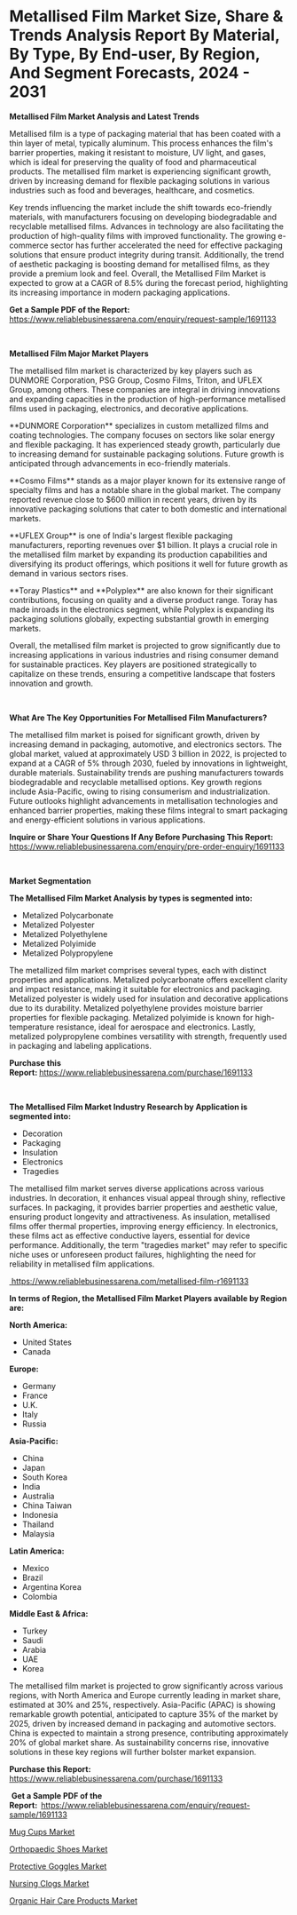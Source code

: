 <p><h1>Metallised Film Market Size, Share & Trends Analysis Report By Material, By Type, By End-user, By Region, And Segment Forecasts, 2024 - 2031</h1></p><p><strong>Metallised Film Market Analysis and Latest Trends</strong></p>
<p><p>Metallised film is a type of packaging material that has been coated with a thin layer of metal, typically aluminum. This process enhances the film's barrier properties, making it resistant to moisture, UV light, and gases, which is ideal for preserving the quality of food and pharmaceutical products. The metallised film market is experiencing significant growth, driven by increasing demand for flexible packaging solutions in various industries such as food and beverages, healthcare, and cosmetics. </p><p>Key trends influencing the market include the shift towards eco-friendly materials, with manufacturers focusing on developing biodegradable and recyclable metallised films. Advances in technology are also facilitating the production of high-quality films with improved functionality. The growing e-commerce sector has further accelerated the need for effective packaging solutions that ensure product integrity during transit. Additionally, the trend of aesthetic packaging is boosting demand for metallised films, as they provide a premium look and feel. Overall, the Metallised Film Market is expected to grow at a CAGR of 8.5% during the forecast period, highlighting its increasing importance in modern packaging applications.</p></p>
<p><strong>Get a Sample PDF of the Report:&nbsp;</strong> <a href="https://www.reliablebusinessarena.com/enquiry/request-sample/1691133?utm_campaign=1599&utm_medium=2&utm_source=Github&utm_content=ia&utm_term=17102024&utm_id=metallised-film">https://www.reliablebusinessarena.com/enquiry/request-sample/1691133</a></p>
<p>&nbsp;</p>
<p><strong>Metallised Film Major Market Players</strong></p>
<p><p>The metallised film market is characterized by key players such as DUNMORE Corporation, PSG Group, Cosmo Films, Triton, and UFLEX Group, among others. These companies are integral in driving innovations and expanding capacities in the production of high-performance metallised films used in packaging, electronics, and decorative applications.</p><p>**DUNMORE Corporation** specializes in custom metallized films and coating technologies. The company focuses on sectors like solar energy and flexible packaging. It has experienced steady growth, particularly due to increasing demand for sustainable packaging solutions. Future growth is anticipated through advancements in eco-friendly materials.</p><p>**Cosmo Films** stands as a major player known for its extensive range of specialty films and has a notable share in the global market. The company reported revenue close to $600 million in recent years, driven by its innovative packaging solutions that cater to both domestic and international markets.</p><p>**UFLEX Group** is one of India's largest flexible packaging manufacturers, reporting revenues over $1 billion. It plays a crucial role in the metallised film market by expanding its production capabilities and diversifying its product offerings, which positions it well for future growth as demand in various sectors rises.</p><p>**Toray Plastics** and **Polyplex** are also known for their significant contributions, focusing on quality and a diverse product range. Toray has made inroads in the electronics segment, while Polyplex is expanding its packaging solutions globally, expecting substantial growth in emerging markets.</p><p>Overall, the metallised film market is projected to grow significantly due to increasing applications in various industries and rising consumer demand for sustainable practices. Key players are positioned strategically to capitalize on these trends, ensuring a competitive landscape that fosters innovation and growth.</p></p>
<p>&nbsp;</p>
<p><strong>What Are The Key Opportunities For Metallised Film Manufacturers?</strong></p>
<p><p>The metallised film market is poised for significant growth, driven by increasing demand in packaging, automotive, and electronics sectors. The global market, valued at approximately USD 3 billion in 2022, is projected to expand at a CAGR of 5% through 2030, fueled by innovations in lightweight, durable materials. Sustainability trends are pushing manufacturers towards biodegradable and recyclable metallised options. Key growth regions include Asia-Pacific, owing to rising consumerism and industrialization. Future outlooks highlight advancements in metallisation technologies and enhanced barrier properties, making these films integral to smart packaging and energy-efficient solutions in various applications.</p></p>
<p><strong>Inquire or Share Your Questions If Any Before Purchasing This Report:</strong> <a href="https://www.reliablebusinessarena.com/enquiry/pre-order-enquiry/1691133?utm_campaign=1599&utm_medium=2&utm_source=Github&utm_content=ia&utm_term=17102024&utm_id=metallised-film">https://www.reliablebusinessarena.com/enquiry/pre-order-enquiry/1691133</a></p>
<p>&nbsp;</p>
<p><strong>Market Segmentation</strong></p>
<p><strong>The Metallised Film Market Analysis by types is segmented into:</strong></p>
<p><ul><li>Metalized Polycarbonate</li><li>Metalized Polyester</li><li>Metalized Polyethylene</li><li>Metalized Polyimide</li><li>Metalized Polypropylene</li></ul></p>
<p><p>The metallized film market comprises several types, each with distinct properties and applications. Metalized polycarbonate offers excellent clarity and impact resistance, making it suitable for electronics and packaging. Metalized polyester is widely used for insulation and decorative applications due to its durability. Metalized polyethylene provides moisture barrier properties for flexible packaging. Metalized polyimide is known for high-temperature resistance, ideal for aerospace and electronics. Lastly, metalized polypropylene combines versatility with strength, frequently used in packaging and labeling applications.</p></p>
<p><strong>Purchase this Report:&nbsp;</strong><a href="https://www.reliablebusinessarena.com/purchase/1691133?utm_campaign=1599&utm_medium=2&utm_source=Github&utm_content=ia&utm_term=17102024&utm_id=metallised-film">https://www.reliablebusinessarena.com/purchase/1691133</a></p>
<p>&nbsp;</p>
<p><strong>The Metallised Film Market Industry Research by Application is segmented into:</strong></p>
<p><ul><li>Decoration</li><li>Packaging</li><li>Insulation</li><li>Electronics</li><li>Tragedies</li></ul></p>
<p><p>The metallised film market serves diverse applications across various industries. In decoration, it enhances visual appeal through shiny, reflective surfaces. In packaging, it provides barrier properties and aesthetic value, ensuring product longevity and attractiveness. As insulation, metallised films offer thermal properties, improving energy efficiency. In electronics, these films act as effective conductive layers, essential for device performance. Additionally, the term "tragedies market" may refer to specific niche uses or unforeseen product failures, highlighting the need for reliability in metallised film applications.</p></p>
<p><a href="https://www.reliablebusinessarena.com/metallised-film-r1691133?utm_campaign=1599&utm_medium=2&utm_source=Github&utm_content=ia&utm_term=17102024&utm_id=metallised-film">&nbsp;https://www.reliablebusinessarena.com/metallised-film-r1691133</a></p>
<p><strong>In terms of Region, the Metallised Film Market Players available by Region are:</strong></p>
<p>
    <p> <strong> North America: </strong>
        <ul>
            <li>United States</li>
            <li>Canada</li>
        </ul>
        </p> 
    <p> <strong> Europe: </strong>
        <ul>
            <li>Germany</li>
            <li>France</li>
            <li>U.K.</li>
            <li>Italy</li>
            <li>Russia</li>
        </ul>
        </p> 
    <p> <strong> Asia-Pacific: </strong>
        <ul>
            <li>China</li>
            <li>Japan</li>
            <li>South Korea</li>
            <li>India</li>
            <li>Australia</li>
            <li>China Taiwan</li>
            <li>Indonesia</li>
            <li>Thailand</li>
            <li>Malaysia</li>
        </ul>
        </p> 
    <p> <strong> Latin America: </strong>
        <ul>
            <li>Mexico</li>
            <li>Brazil</li>
            <li>Argentina Korea</li>
            <li>Colombia</li>
        </ul>
        </p> 
    <p> <strong> Middle East & Africa: </strong>
        <ul>
            <li>Turkey</li>
            <li>Saudi</li>
            <li>Arabia</li>
            <li>UAE</li>
            <li>Korea</li>
        </ul>
    </p>
    </p>
<p><p>The metallised film market is projected to grow significantly across various regions, with North America and Europe currently leading in market share, estimated at 30% and 25%, respectively. Asia-Pacific (APAC) is showing remarkable growth potential, anticipated to capture 35% of the market by 2025, driven by increased demand in packaging and automotive sectors. China is expected to maintain a strong presence, contributing approximately 20% of global market share. As sustainability concerns rise, innovative solutions in these key regions will further bolster market expansion.</p></p>
<p><strong>Purchase this Report: </strong><a href="https://www.reliablebusinessarena.com/purchase/1691133?utm_campaign=1599&utm_medium=2&utm_source=Github&utm_content=ia&utm_term=17102024&utm_id=metallised-film">https://www.reliablebusinessarena.com/purchase/1691133</a></p>
<p>&nbsp;<strong>Get a Sample PDF of the Report:&nbsp;&nbsp;</strong><a href="https://www.reliablebusinessarena.com/enquiry/request-sample/1691133?utm_campaign=1599&utm_medium=2&utm_source=Github&utm_content=ia&utm_term=17102024&utm_id=metallised-film">https://www.reliablebusinessarena.com/enquiry/request-sample/1691133</a></p>
<p><strong></strong></p>
<p><p><a href="https://www.linkedin.com/pulse/mug-cups-market-overview-global-trends-future-prospects-from-bcv9c?utm_campaign=1599&utm_medium=2&utm_source=Github&utm_content=ia&utm_term=17102024&utm_id=metallised-film">Mug Cups Market</a></p><p><a href="https://www.linkedin.com/pulse/orthopaedic-shoes-market-outlook-share-analysis-growth-trends-zcscc?utm_campaign=1599&utm_medium=2&utm_source=Github&utm_content=ia&utm_term=17102024&utm_id=metallised-film">Orthopaedic Shoes Market</a></p><p><a href="https://www.linkedin.com/pulse/key-drivers-protective-goggles-market-trends-future-tvxnc?utm_campaign=1599&utm_medium=2&utm_source=Github&utm_content=ia&utm_term=17102024&utm_id=metallised-film">Protective Goggles Market</a></p><p><a href="https://www.linkedin.com/pulse/strategic-forecast-nursing-clogs-market-growth-trends-size-dzmnc?utm_campaign=1599&utm_medium=2&utm_source=Github&utm_content=ia&utm_term=17102024&utm_id=metallised-film">Nursing Clogs Market</a></p><p><a href="https://www.linkedin.com/pulse/organic-hair-care-products-market-evolution-future-outlook-w88bc?utm_campaign=1599&utm_medium=2&utm_source=Github&utm_content=ia&utm_term=17102024&utm_id=metallised-film">Organic Hair Care Products Market</a></p></p>
